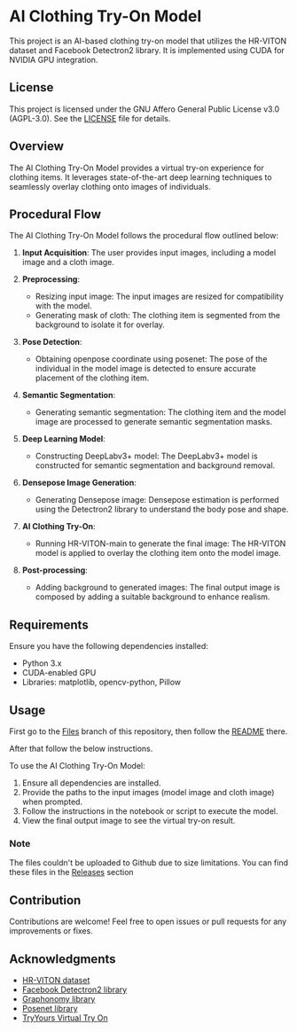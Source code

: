 # AI Clothing Try-On Model

This project is an AI-based clothing try-on model that utilizes the HR-VITON dataset and Facebook Detectron2 library. It is implemented using CUDA for NVIDIA GPU integration.

## License

This project is licensed under the GNU Affero General Public License v3.0 (AGPL-3.0). See the [LICENSE](LICENSE) file for details.

## Overview

The AI Clothing Try-On Model provides a virtual try-on experience for clothing items. It leverages state-of-the-art deep learning techniques to seamlessly overlay clothing onto images of individuals.

## Procedural Flow

The AI Clothing Try-On Model follows the procedural flow outlined below:

1. **Input Acquisition**: The user provides input images, including a model image and a cloth image.
   
2. **Preprocessing**:
   - Resizing input image: The input images are resized for compatibility with the model.
   - Generating mask of cloth: The clothing item is segmented from the background to isolate it for overlay.

3. **Pose Detection**:
   - Obtaining openpose coordinate using posenet: The pose of the individual in the model image is detected to ensure accurate placement of the clothing item.

4. **Semantic Segmentation**:
   - Generating semantic segmentation: The clothing item and the model image are processed to generate semantic segmentation masks.

5. **Deep Learning Model**:
   - Constructing DeepLabv3+ model: The DeepLabv3+ model is constructed for semantic segmentation and background removal.

6. **Densepose Image Generation**:
   - Generating Densepose image: Densepose estimation is performed using the Detectron2 library to understand the body pose and shape.

7. **AI Clothing Try-On**:
   - Running HR-VITON-main to generate the final image: The HR-VITON model is applied to overlay the clothing item onto the model image.

8. **Post-processing**:
   - Adding background to generated images: The final output image is composed by adding a suitable background to enhance realism.

## Requirements

Ensure you have the following dependencies installed:

- Python 3.x
- CUDA-enabled GPU
- Libraries: matplotlib, opencv-python, Pillow

## Usage

First go to the [Files](https://github.com/Xovile/Clothing-Try-On-AI/tree/Try-On-files) branch of this repository, then follow the [README](https://github.com/Xovile/Clothing-Try-On-AI/blob/Try-On-files/README.md) there.

After that follow the below instructions.

To use the AI Clothing Try-On Model:

1. Ensure all dependencies are installed.
2. Provide the paths to the input images (model image and cloth image) when prompted.
3. Follow the instructions in the notebook or script to execute the model.
4. View the final output image to see the virtual try-on result.

### Note

The files couldn't be uploaded to Github due to size limitations. You can find these files in the [Releases](https://github.com/Xovile/Clothing-Try-On-AI/releases) section

## Contribution

Contributions are welcome! Feel free to open issues or pull requests for any improvements or fixes.

## Acknowledgments

- [HR-VITON dataset](https://github.com/sangyun884/HR-VITON)
- [Facebook Detectron2 library](https://github.com/facebookresearch/detectron2)
- [Graphonomy library](https://github.com/Gaoyiminggithub/Graphonomy)
- [Posenet library](https://github.com/rwightman/posenet-python)
- [TryYours Virtual Try On](https://github.com/lastdefiance20/TryYours-Virtual-Try-On)
